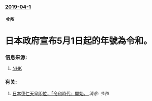 ### [2019-04-1](/news/2019/04/1/index.md)

##### 令和
# 日本政府宣布5月1日起的年號為令和。 




### 信息来源:

1. [NHK](https://www3.nhk.or.jp/news/html/20190401/k10011868721000.html)

### 有关:

1. [日本德仁天皇即位，「令和時代」開始。 ](/zh/news/2019/05/1/日本德仁天皇即位-令和時代-開始.md) _消息: 令和_
